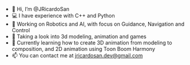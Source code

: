 - 👋 Hi, I’m @JRicardoSan
- 💻 I have experience with C++ and Python
- 🤖 Working on Robotics and AI, with focus on Guidance, Navigation and Control
- 👀 Taking a look into 3d modeling, animation and games
- 🌱 Currently learning how to create 3D animation from modeling to composition, and 2D animation using Toon Boom Harmony
- 📫 You can contact me at jricardosan.dev@gmail.com

<!---
JRicardoSan/JRicardoSan is a ✨ special ✨ repository because its `README.md` (this file) appears on your GitHub profile.
You can click the Preview link to take a look at your changes.
--->
